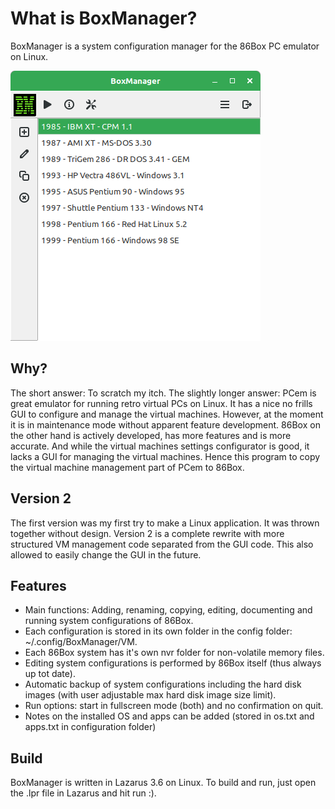 What is BoxManager?
===================
BoxManager is a system configuration manager for the 86Box PC emulator on Linux.

![alt text](https://github.com/sharkbyte16/BoxManager/blob/main/images/Screenshot%20BoxManager.png?raw=true)

Why?
----
The short answer: To scratch my itch. 
The slightly longer answer: PCem is great emulator for running retro virtual PCs on Linux. It has a nice no frills GUI to configure and manage the virtual machines. However, at the moment it is in maintenance mode without apparent feature development. 86Box on the other hand is actively developed, has more features and is more accurate. And while the virtual machines settings configurator is good, it lacks a GUI for managing the virtual machines. Hence this program to copy the virtual machine management part of PCem to 86Box.

Version 2
----------
The first version was my first try to make a Linux application. It was thrown together without design. Version 2 is a complete rewrite with more structured VM management code separated from the GUI code. This also allowed to easily change the GUI in the future.

Features
--------
- Main functions: Adding, renaming, copying, editing, documenting and running system configurations of 86Box.
- Each  configuration is stored in its own folder in the config folder: ~/.config/BoxManager/VM.
- Each 86Box system has it's own nvr folder for non-volatile memory files.
- Editing system configurations is performed by 86Box itself (thus always up tot date).
- Automatic backup of system configurations including the hard disk images (with user adjustable max hard disk image size limit).
- Run options: start in fullscreen mode (both) and no confirmation on quit.
- Notes on the installed OS and apps can be added (stored in os.txt and apps.txt in configuration folder)

Build
-----
BoxManager is written in Lazarus 3.6 on Linux. To build and run, just open the .lpr file in Lazarus and hit run :).

  


